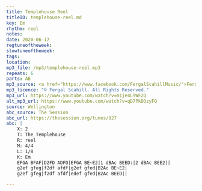 ```yaml
---
title: Templehouse Reel
titleID: templehouse-reel.md
key: Em
rhythm: reel
notes: 
date: 2020-06-17
regtuneoftheweek: 
slowtuneoftheweek: 
tags: 
location: 
mp3_file: /mp3/templehouse-reel.mp3
repeats: 6
parts: AB
mp3_source: <a href="https://www.facebook.com/FergalScahillMusic/">Fergal Scahill</a>
mp3_licence: "© Fergal Scahill. All Rights Reserved."
mp3_url: https://www.youtube.com/watch?v=m1je4L9WF2Q
alt_mp3_url: https://www.youtube.com/watch?v=qD7PkDOzyFQ
source: Wellington
abc_source: The Session
abc_url: https://thesession.org/tunes/827
abc: |
    X: 2
    T: The Templehouse
    R: reel
    M: 4/4
    L: 1/8
    K: Em
    EFGA BFAF|D2FD ADFD|EFGA BE~E2|1 dBAc BEED:|2 dBAc BEE2||
    g2ef gfeg|f2df afdf|g2ef gfed|B2Ac BE~E2|
    g2ef gfeg|f2df afdf|edef gfed|B2Ac BEED||

---
```

